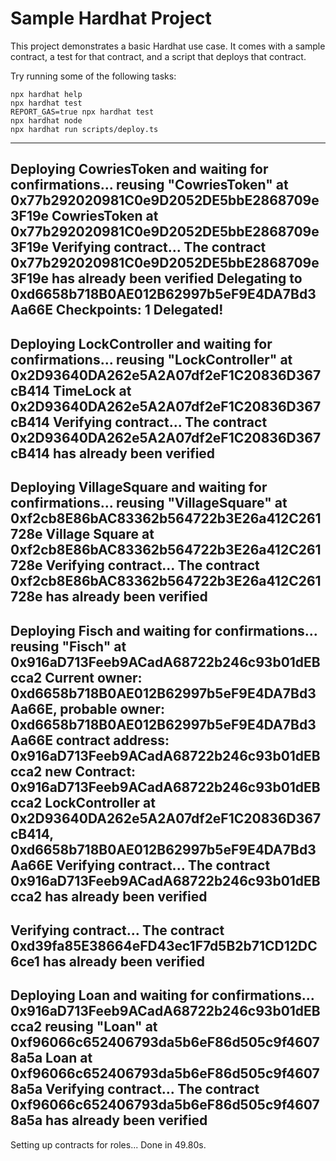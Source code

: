 # Sample Hardhat Project

This project demonstrates a basic Hardhat use case. It comes with a sample contract, a test for that contract, and a script that deploys that contract.

Try running some of the following tasks:

```shell
npx hardhat help
npx hardhat test
REPORT_GAS=true npx hardhat test
npx hardhat node
npx hardhat run scripts/deploy.ts
```
<!-- Deployment Details -->


----------------------------------------------------
Deploying CowriesToken and waiting for confirmations...
reusing "CowriesToken" at 0x77b292020981C0e9D2052DE5bbE2868709e3F19e
CowriesToken at 0x77b292020981C0e9D2052DE5bbE2868709e3F19e
Verifying contract...
The contract 0x77b292020981C0e9D2052DE5bbE2868709e3F19e has already been verified
Delegating to 0xd6658b718B0AE012B62997b5eF9E4DA7Bd3Aa66E
Checkpoints: 1
Delegated!
----------------------------------------------------
Deploying LockController and waiting for confirmations...
reusing "LockController" at 0x2D93640DA262e5A2A07df2eF1C20836D367cB414
TimeLock at 0x2D93640DA262e5A2A07df2eF1C20836D367cB414
Verifying contract...
The contract 0x2D93640DA262e5A2A07df2eF1C20836D367cB414 has already been verified
----------------------------------------------------
Deploying VillageSquare and waiting for confirmations...
reusing "VillageSquare" at 0xf2cb8E86bAC83362b564722b3E26a412C261728e
Village Square at 0xf2cb8E86bAC83362b564722b3E26a412C261728e
Verifying contract...
The contract 0xf2cb8E86bAC83362b564722b3E26a412C261728e has already been verified
----------------------------------------------------
Deploying Fisch and waiting for confirmations...
reusing "Fisch" at 0x916aD713Feeb9ACadA68722b246c93b01dEBcca2
Current owner: 0xd6658b718B0AE012B62997b5eF9E4DA7Bd3Aa66E, probable owner: 0xd6658b718B0AE012B62997b5eF9E4DA7Bd3Aa66E contract address: 0x916aD713Feeb9ACadA68722b246c93b01dEBcca2 new Contract: 0x916aD713Feeb9ACadA68722b246c93b01dEBcca2
LockController at 0x2D93640DA262e5A2A07df2eF1C20836D367cB414, 0xd6658b718B0AE012B62997b5eF9E4DA7Bd3Aa66E
Verifying contract...
The contract 0x916aD713Feeb9ACadA68722b246c93b01dEBcca2 has already been verified
----------------------------------------------------
Verifying contract...
The contract 0xd39fa85E38664eFD43ec1F7d5B2b71CD12DC6ce1 has already been verified
----------------------------------------------------
Deploying Loan and waiting for confirmations... 0x916aD713Feeb9ACadA68722b246c93b01dEBcca2
reusing "Loan" at 0xf96066c652406793da5b6eF86d505c9f46078a5a
Loan at 0xf96066c652406793da5b6eF86d505c9f46078a5a
Verifying contract...
The contract 0xf96066c652406793da5b6eF86d505c9f46078a5a has already been verified
----------------------------------------------------
Setting up contracts for roles...
Done in 49.80s.